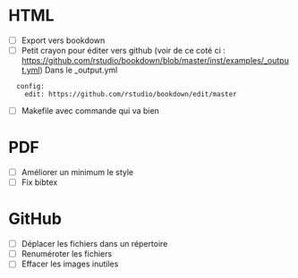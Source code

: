 # HTML
- [ ] Export vers bookdown
- [ ] Petit crayon pour éditer vers github
(voir de ce coté ci : https://github.com/rstudio/bookdown/blob/master/inst/examples/_output.yml)
Dans le _output.yml
```
  config:
    edit: https://github.com/rstudio/bookdown/edit/master
```
- [ ] Makefile avec commande qui va bien
# PDF
- [ ] Améliorer un minimum le style
- [ ] Fix bibtex
# GitHub
- [ ] Déplacer les fichiers dans un répertoire
- [ ] Renuméroter les fichiers
- [ ] Effacer les images inutiles
